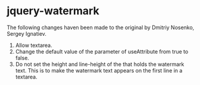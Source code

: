 jquery-watermark
================

The following changes haven been made to the original by  Dmitriy Nosenko, Sergey Ignatiev.

 1) Allow textarea.
 2) Change  the default value of the parameter of  useAttribute from true to false. 
 3) Do not set the height and line-height of the <span> that holds the watermark text. 
       This is to make the watermark text appears on the first line in a textarea. 
